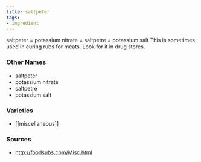 ```yaml
---
title: saltpeter
tags:
- ingredient
---
```

saltpeter = potassium nitrate = saltpetre = potassium salt This is sometimes used in curing rubs for meats. Look for it in drug stores.

### Other Names

* saltpeter
* potassium nitrate
* saltpetre
* potassium salt

### Varieties

* [[miscellaneous]]

### Sources
* http://foodsubs.com/Misc.html
